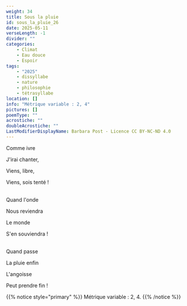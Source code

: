```yaml
---
weight: 34
title: Sous la pluie
id: sous_la_pluie_26
date: 2025-05-11
verseLength: -1
divider: ""
categories:
    - Climat
    - Eau douce
    - Espoir
tags:
    - "2025"
    - dissyllabe
    - nature
    - philosophie
    - tétrasyllabe
location: []
info: "Métrique variable : 2, 4"
pictures: []
poemType: ""
acrostiche: ""
doubleAcrostiche: ""
LastModifierDisplayName: Barbara Post - Licence CC BY-NC-ND 4.0
---
```

Comme ivre

J'irai chanter,

Viens, libre,

Viens, sois tenté !

 \
Quand l'onde

Nous reviendra

Le monde

S'en souviendra !

 \
Quand passe

La pluie enfin

L'angoisse

Peut prendre fin !

{{% notice style="primary" %}}
Métrique variable : 2, 4.
{{% /notice %}}